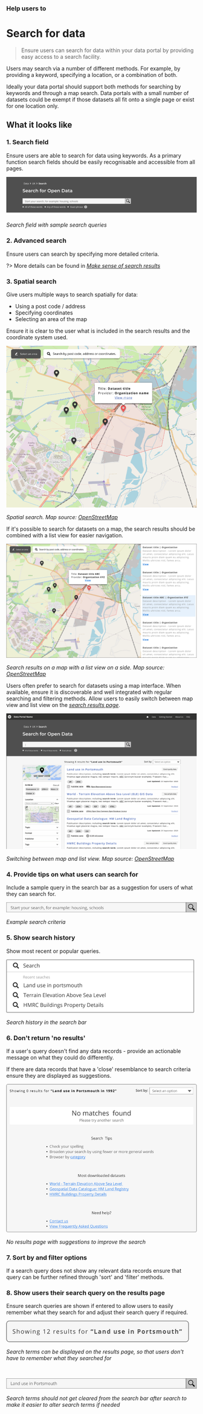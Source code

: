 ### Help users to
# Search for data

> Ensure users can search for data within your data portal by providing easy access to a search facility.

Users may search via a number of different methods. For example, by providing a keyword, specifying a location, or a combination of both.

Ideally your data portal should support both methods for searching by keywords and through a map search. Data portals with a small number of datasets could be exempt if those datasets all fit onto a single page or exist for one location only.

## What it looks like

### 1. Search field

Ensure users are able to search for data using keywords. As a primary function search fields should be easily recognisable and accessible from all pages. 
<!-- some confusion over the wording here -->

<div class="image-container">

![Search field in a geospatial data portal](../../_media/search-for-data/simple-search.png)

*Search field with sample search queries*

</div>

### 2. Advanced search

Ensure users can search by specifying more detailed criteria.

?> More details can be found in [*Make sense of search results*](main-content/steps/make-sense-of-search-results)

### 3. Spatial search

Give users multiple ways to search spatially for data:

* Using a post code / address
* Specifying coordinates
* Selecting an area of the map

Ensure it is clear to the user what is included in the search results and the coordinate system used.

<div class="image-container">

![Map search interface for geospatial data portal](../../_media/search-for-data/map-view.png)

*Spatial search. Map source: [OpenStreetMap](https://www.openstreetmap.org)*

</div>

If it's possible to search for datasets on a map, the search results should be combined with a list view for easier navigation.

<div class="image-container">

![Search results on a map in a geospatial data portal](../../_media/search-for-data/map-and-list.png)

*Search results on a map with a list view on a side. Map source: [OpenStreetMap](https://www.openstreetmap.org)*

</div>

Users often prefer to search for datasets using a map interface. When available, ensure it is discoverable and well integrated with regular searching and filtering methods. Allow users to easily switch between map view and list view on the *[search results page](search-and-results)*.

<div class="image-container">

![Animation showing  map and list view interaction on a geospatial data portal](../../_media/search-for-data/map-to-list.gif)

*Switching between map and list view. Map source: [OpenStreetMap](https://www.openstreetmap.org)*

</div>

### 4. Provide tips on what users can search for

Include a sample query in the search bar as a suggestion for users of what they can search for.

<div class="image-container">

![Search bar with example search criteria](../../_media/search-for-data/search-bar.png)

*Example search criteria*

</div>

### 5. Show search history

Show most recent or popular queries.

<div class="image-container">

![Search bar with search history](../../_media/search-for-data/search-history.png)

*Search history in the search bar*

</div>

### 6. Don't return 'no results'

If a user's query doesn't find any data records - provide an actionable message on what they could do differently.

If there are data records that have a 'close' resemblance to search criteria ensure they are displayed as suggestions.

<div class="image-container">

![No search results page on geospatial data portal](../../_media/search-for-data/no-results.png)

*No results page with suggestions to improve the search*

</div>

### 7. Sort by and filter options

If a search query does not show any relevant data records ensure that query can be further refined through 'sort' and 'filter' methods.

### 8. Show users their search query on the results page

Ensure search queries are shown if entered to allow users to easily remember what they search for and adjust their search query if required.

<div class="image-container">

![Search terms displayed on search results page in a geospatial data portal](../../_media/search-for-data/search-terms.png)

*Search terms can be displayed on the results page, so that users don't have to remember what they searched for*

</div>

<br>

<div class="image-container">

![Search terms in the search bar should not get cleared after search](../../_media/search-for-data/search-terms-2.png)

*Search terms should not get cleared from the search bar after search to make it easier to alter search terms if needed*

</div>
<!--
## When to use
Search functionality is important for data portals that have more datasets than can easily be presented on a single page.
### Example page
> **[Search / search results](main-content/pages/search-and-results)**
## Related
* [Make sense of search results](/main-content/steps/make-sense-of-search-results.md)
---
-->
<!-- Additional information can be presented in dropdown menus -->
<!--
<details>
<summary>Essential components</summary>
<br>
Below is a checklist of components/information that are relevant for this task.
These components can be arranged in many ways, but the ones with highest relevance should be the most visible/accessible.
?> 1 - high relevance, 2 - medium relevance, 3 - low relevance
-->
<!-- Table of component start -->
<!--
| Component       | Description                                                               | Relevance |
|-----------------|---------------------------------------------------------------------------|:---------:|
| Homepage search | Simple search on data portals homepage                                    |     1     |
| Navbar search   | A search bar that's accessible from any page                              |     2     |
| Detailed search | A more detailed search page with additional filtering and sorting options |     1     |
| Data filtering  | An option to filter search results                                        |     2     |
| Data sorting    | An option to sort data search reults                                      |     1     |
</details>
-->
